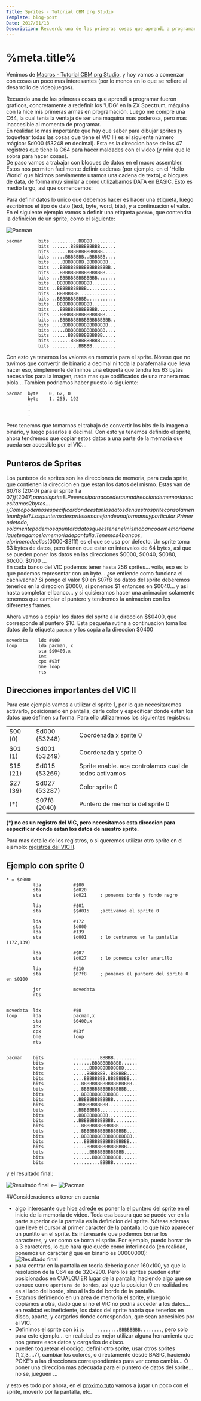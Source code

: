 ```yaml
---
Title: Sprites - Tutorial CBM prg Studio
Template: blog-post
Date: 2017/01/18
Description: Recuerdo una de las primeras cosas que aprendi a programar fueron graficos, concretamente a ...
---
```


# %meta.title%

Venimos de [Macros - Tutorial CBM prg Studio](%base_url%/blog/macros), y hoy vamos a comenzar con cosas un poco mas interesantes (por lo menos en lo que se refiere al desarrollo de videojuegos). 

Recuerdo una de las primeras cosas que aprendi a programar fueron graficos, concretamente a redefinir los 'UDG' en la ZX Spectrum, máquina con la hice mis primeras armas en programación. Luego me compre una C64, la cual tenia la ventaja de ser una maquina mas poderosa, pero mas inaccesible al momento de programar.  
En realidad lo mas importante que hay que saber para dibujar sprites (y toquetear todas las cosas que tiene el VIC II) es el siguiente número mágico: $d000 (53248 en decimal). Esta es la direccion base de los 47 registros que tiene la C64 para hacer maldades con el video (y mira que le sobra para hacer cosas).  
De paso vamos a trabajar con bloques de datos en el macro assembler. Estos nos permiten facilmente definir cadenas (por ejemplo, en el 'Hello World' que hicimos previamente usamos una cadena de texto), o bloques de data, de forma muy similar a como utilizabamos DATA en BASIC. Esto es medio largo, asi que comencemos:  

Para definir datos lo unico que debemos hacer es hacer una etiqueta, luego escribimos el tipo de dato (text, byte, word, bits), y a continuación el valor. En el siguiente ejemplo vamos a definir una etiqueta `pacman`, que contendra la definición de un sprite, como el siguiente:  

![Pacman](%base_url%/assets/images/sprites/sprite_pacman.png)
~~~~~~~~
pacman      bits ..........BBBBB.........
            bits .......BBBBBBBBBBB......
            bits ......BBBBBBBBBBBBB.....
            bits .....BBBBBBB..BBBBBB....
            bits ....BBBBBBBB.BBBBBBBB...
            bits ...BBBBBBBBBBBBBBBBBBB..
            bits ...BBBBBBBBBBBBBBBBB....
            bits ...BBBBBBBBBBBBBB.......
            bits ..BBBBBBBBBBBBB.........
            bits ..BBBBBBBBBBB...........
            bits ..BBBBBBBB..............
            bits ..BBBBBBBBBBB...........
            bits ..BBBBBBBBBBBBB.........
            bits ...BBBBBBBBBBBBBB.......
            bits ...BBBBBBBBBBBBBBBBB....
            bits ...BBBBBBBBBBBBBBBBBBB..
            bits ....BBBBBBBBBBBBBBBBB...
            bits .....BBBBBBBBBBBBBBB....
            bits ......BBBBBBBBBBBBB.....
            bits .......BBBBBBBBBBB......
            bits ..........BBBBB.........
~~~~~~~~

Con esto ya tenemos los valores en memoria para el sprite. Nótese que no tuvimos que convertir de binario a decimal ni toda la parafernalia que lleva hacer eso, simplemente definimos una etiqueta que tendra los 63 bytes necesarios para la imagen, nada mas que codificados de una manera mas piola... Tambien podriamos haber puesto lo siguiente:  
~~~~~~~~
pacman  byte    0, 62, 0 
        byte    1, 255, 192
        .
        .
        .
~~~~~~~~

Pero tenemos que tomarnos el trabajo de convertir los bits de la imagen a binario, y luego pasarlos a decimal.
Con esto ya tenemos definido el sprite, ahora tendremos que copiar estos datos a una parte de la memoria que pueda ser accesible por el VIC...

## Punteros de Sprites

Los punteros de sprites son las direcciones de memoria, para cada sprite, que contienen la direccion en que estan los datos del mismo. Estas van de $07f8 (2040) para el sprite 1 a $07ff(2047) para el sprite 8. Peeero si para acceder a una direccion de memoria necesitamos 2 bytes... ¿Como podemos especificar donde estan los datos de nuestro sprite con solamente un byte?.  
Los punteros de sprite se manejan de una forma muy particular. Primero de todo, solamente podemos apuntar a datos que esten en el mismo banco de memoria en el que tengamos la memoria de pantalla. Tenemos 4 bancos, el primero de ellos ($0000-$3fff) es el que se usa por defecto. Un sprite toma 63 bytes de datos, pero tienen que estar en intervalos de 64 bytes, asi que se pueden poner los datos en las direcciones $0000, $0040, $0080, $0c00, $0100 ...  
En cada banco del VIC podemos tener hasta 256 sprites... voila, eso es lo que podemos representar con un byte... ¿se entiende como funciona el cachivache? Si pongo el valor $0 en $07f8 los datos del sprite deberemos tenerlos en la direccion $0000, si ponemos $1 entonces en $0040... y asi hasta completar el banco... y si quisieramos hacer una animacion solamente tenemos que cambiar el puntero y tendremos la animacion con los diferentes frames.  

Ahora vamos a copiar los datos del sprite a la direccion $$0400, que corresponde al puntero $10. Esta pequeña rutina a continuacion toma los datos de la etiqueta `pacman` y los copia a la direccion $0400

~~~~~~~~
movedata    ldx #$00
loop        lda pacman, x
            sta $$0400,x
            inx
            cpx #$3f
            bne loop
            rts
~~~~~~~~

## Direcciones importantes del VIC II

Para este ejemplo vamos a utilizar el sprite 1, por lo que necesitaremos activarlo, posicionarlo en pantalla, darle color y especificar donde estan los datos que definen su forma. Para ello utilizaremos los siguientes registros: 

<table>
    <tr>
        <td>$00 (0)</td>
        <td>$d000 (53248)</td>
        <td>Coordenada x sprite 0</td>
    </tr>
    <tr>
        <td>$01 (1)</td>
        <td>$d001 (53249)</td>
        <td>Coordenada y sprite 0</td>
    </tr>
    <tr>
        <td>$15 (21)</td>
        <td>$d015 (53269)</td>
        <td>Sprite enable. aca controlamos cual de todos activamos </td>
    </tr>
    <tr>
        <td>$27 (39)</td>
        <td>$d027 (53287)</td>
        <td>Color sprite 0</td>
    </tr>
    <tr>
        <td>(*) </td>
        <td>$07f8 (2040)</td>
        <td>Puntero de memoria del sprite 0</td>
    </tr>    
</table>

__(*) no es un registro del VIC, pero necesitamos esta direccion para especificar donde estan los datos de nuestro sprite.__

Para mas detalle de los registros, o si queremos utilizar otro sprite en el ejemplo: [registros del VIC II](http://www.zimmers.net/cbmpics/cbm/c64/vic-ii.txt).

## Ejemplo con sprite 0

~~~~~~~~
* = $c000
          lda            #$00      
          sta            $d020     
          sta            $d021     ; ponemos borde y fondo negro
            
          lda            #$01      
          sta            $$d015    ;activamos el sprite 0
            
          lda            #172      
          sta            $d000     
          lda            #139
          sta            $d001     ; lo centramos en la pantalla (172,139)
            
          lda            #$07      
          sta            $d027     ; lo ponemos color amarillo
          
          lda            #$10      
          sta            $07f8     ; ponemos el puntero del sprite 0 en $0100
            
          jsr            movedata  
          rts
          
            
movedata  ldx            #$0
loop      lda            pacman,x  
          sta            $0400,x   
          inx
          cpx            #$3f      
          bne            loop
          rts
          

pacman    bits           ..........BBBBB.........
          bits           .......BBBBBBBBBBB......
          bits           ......BBBBBBBBBBBBB.....
          bits           .....BBBBBBB..BBBBBB....
          bits           ....BBBBBBBB.BBBBBBBB...
          bits           ...BBBBBBBBBBBBBBBBBBB..
          bits           ...BBBBBBBBBBBBBBBBB....
          bits           ...BBBBBBBBBBBBBB.......
          bits           ..BBBBBBBBBBBBB.........
          bits           ..BBBBBBBBBBB...........
          bits           ..BBBBBBBB..............
          bits           ..BBBBBBBBBBB...........
          bits           ..BBBBBBBBBBBBB.........
          bits           ...BBBBBBBBBBBBBB.......
          bits           ...BBBBBBBBBBBBBBBBB....
          bits           ...BBBBBBBBBBBBBBBBBBB..
          bits           ....BBBBBBBBBBBBBBBBB...
          bits           .....BBBBBBBBBBBBBBB....
          bits           ......BBBBBBBBBBBBB.....
          bits           .......BBBBBBBBBBB......
          bits           ..........BBBBB.........
~~~~~~~~

y el resultado final:

![Resultado final](%base_url%/assets/images/sprites/final.png) <-- ![Pacman](%base_url%/assets/images/sprites/sprite_pacman.png)

##Consideraciones a tener en cuenta  

* algo interesante que hice adrede es poner la el puntero del sprite en el inicio de la memoria de video. Toda esa basura que se puede ver en la parte superior de la pantalla es la definicion del sprite. Nótese ademas que llevé el cursor al primer caracter de la pantalla, lo que hizo aparecer un puntito en el sprite. Es interesante que podemos borrar los caracteres, y ver como se borra el sprite. Por ejemplo, puedo borrar de a 3 caracteres, lo que hara que quede como interlineado (en realidad, ponemos un caracter `@` que en binario es 00000000):  
![Resultado final](%base_url%/assets/images/sprites/final2.png)
* para centrar en la pantalla en teoria deberia poner 160x100, ya que la resolucion de la C64 es de 320x200. Pero los sprites pueden estar posicionados en CUALQUIER lugar de la pantalla, haciendo algo que se conoce como `apertura de bordes`, asi que la posicion 0 en realidad no es al lado del borde, sino al lado del borde de la pantalla.
* Estamos definiendo en un area de memoria el sprite, y luego lo copiamos a otra, dado que si no el VIC no podria acceder a los datos... en realidad es ineficiente, los datos del sprite habria que tenerlos en disco, aparte, y cargarlos donde correspondan, que sean accesibles por el VIC.
* Definimos el sprite con `bits     ........BBBBBBBB........`, pero solo para este ejemplo... en realidad es mejor utilizar alguna herramienta que nos genere esos datos y cargarlos de disco.
* pueden toquetear el codigo, definir otro sprite, usar otros sprites (1,2,3,...7), cambiar los colores, o directamente desde BASIC, haciendo POKE's a las direcciones correspondientes para ver como cambia... O poner una direccion mas adecuada para el puntero de datos del sprite... no se, jueguen ...  

y esto es todo por ahora, en el [proximo tuto](%base_url%/blog/sprites2)  vamos a jugar un poco con el sprite, moverlo por la pantalla, etc.

